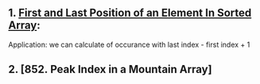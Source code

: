 ## 1. [ First and Last Position of an Element In Sorted Array](https://www.codingninjas.com/codestudio/problem-details/first-and-last-position-of-an-element-in-sorted-array_1082549):
Application: we can calculate of occurance with last index - first index + 1
## 2. [852. Peak Index in a Mountain Array]
